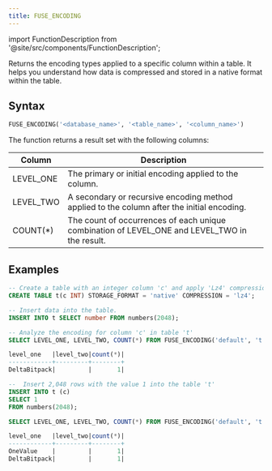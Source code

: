 ```yaml
---
title: FUSE_ENCODING
---
```

import FunctionDescription from '@site/src/components/FunctionDescription';

<FunctionDescription description="Introduced or updated: v1.2.162"/>

Returns the encoding types applied to a specific column within a table. It helps you understand how data is compressed and stored in a native format within the table.

## Syntax

```sql
FUSE_ENCODING('<database_name>', '<table_name>', '<column_name>')
```

The function returns a result set with the following columns:

| Column    | Description                                                                                   |
|-----------|-----------------------------------------------------------------------------------------------|
| LEVEL_ONE | The primary or initial encoding applied to the column.                                        |
| LEVEL_TWO | A secondary or recursive encoding method applied to the column after the initial encoding.    |
| COUNT(*)  | The count of occurrences of each unique combination of LEVEL_ONE and LEVEL_TWO in the result. |

## Examples

```sql
-- Create a table with an integer column 'c' and apply 'Lz4' compression
CREATE TABLE t(c INT) STORAGE_FORMAT = 'native' COMPRESSION = 'lz4';

-- Insert data into the table.
INSERT INTO t SELECT number FROM numbers(2048);

-- Analyze the encoding for column 'c' in table 't'
SELECT LEVEL_ONE, LEVEL_TWO, COUNT(*) FROM FUSE_ENCODING('default', 't', 'c') GROUP BY LEVEL_ONE, LEVEL_TWO;

level_one   |level_two|count(*)|
------------+---------+--------+
DeltaBitpack|         |       1|

--  Insert 2,048 rows with the value 1 into the table 't'
INSERT INTO t (c)
SELECT 1
FROM numbers(2048);

SELECT LEVEL_ONE, LEVEL_TWO, COUNT(*) FROM FUSE_ENCODING('default', 't', 'c') GROUP BY LEVEL_ONE, LEVEL_TWO;

level_one   |level_two|count(*)|
------------+---------+--------+
OneValue    |         |       1|
DeltaBitpack|         |       1|
```